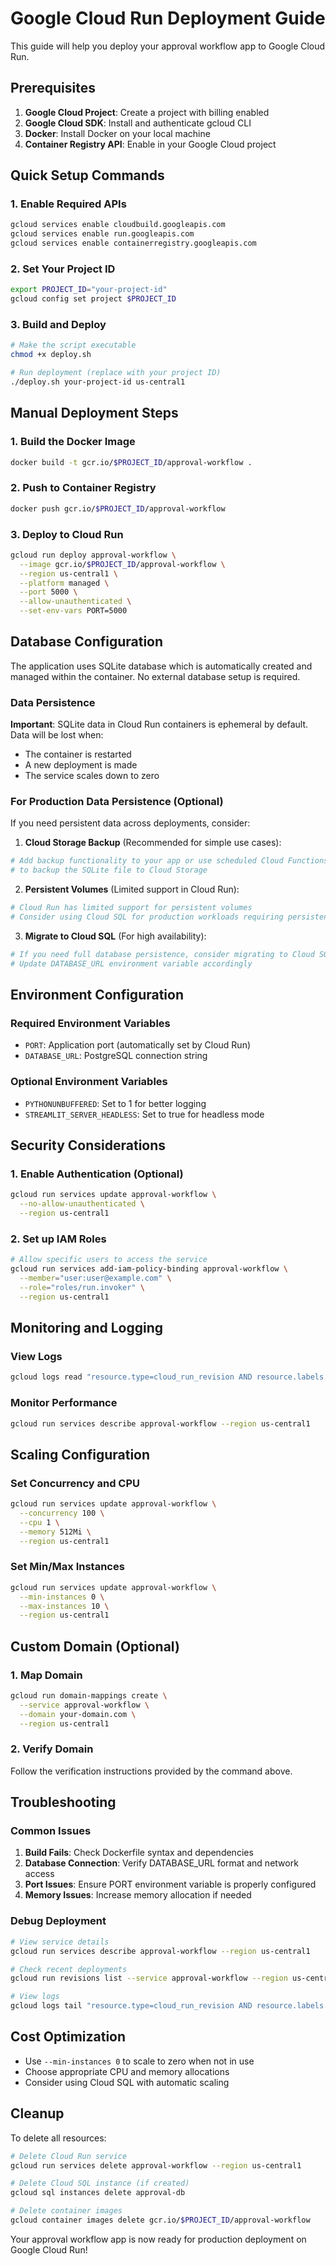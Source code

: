 # Google Cloud Run Deployment Guide

This guide will help you deploy your approval workflow app to Google Cloud Run.

## Prerequisites

1. **Google Cloud Project**: Create a project with billing enabled
2. **Google Cloud SDK**: Install and authenticate gcloud CLI
3. **Docker**: Install Docker on your local machine
4. **Container Registry API**: Enable in your Google Cloud project

## Quick Setup Commands

### 1. Enable Required APIs
```bash
gcloud services enable cloudbuild.googleapis.com
gcloud services enable run.googleapis.com
gcloud services enable containerregistry.googleapis.com
```

### 2. Set Your Project ID
```bash
export PROJECT_ID="your-project-id"
gcloud config set project $PROJECT_ID
```

### 3. Build and Deploy
```bash
# Make the script executable
chmod +x deploy.sh

# Run deployment (replace with your project ID)
./deploy.sh your-project-id us-central1
```

## Manual Deployment Steps

### 1. Build the Docker Image
```bash
docker build -t gcr.io/$PROJECT_ID/approval-workflow .
```

### 2. Push to Container Registry
```bash
docker push gcr.io/$PROJECT_ID/approval-workflow
```

### 3. Deploy to Cloud Run
```bash
gcloud run deploy approval-workflow \
  --image gcr.io/$PROJECT_ID/approval-workflow \
  --region us-central1 \
  --platform managed \
  --port 5000 \
  --allow-unauthenticated \
  --set-env-vars PORT=5000
```

## Database Configuration

The application uses SQLite database which is automatically created and managed within the container. No external database setup is required.

### Data Persistence

**Important**: SQLite data in Cloud Run containers is ephemeral by default. Data will be lost when:
- The container is restarted
- A new deployment is made
- The service scales down to zero

### For Production Data Persistence (Optional)

If you need persistent data across deployments, consider:

1. **Cloud Storage Backup** (Recommended for simple use cases):
```bash
# Add backup functionality to your app or use scheduled Cloud Functions
# to backup the SQLite file to Cloud Storage
```

2. **Persistent Volumes** (Limited support in Cloud Run):
```bash
# Cloud Run has limited support for persistent volumes
# Consider using Cloud SQL for production workloads requiring persistence
```

3. **Migrate to Cloud SQL** (For high availability):
```bash
# If you need full database persistence, consider migrating to Cloud SQL
# Update DATABASE_URL environment variable accordingly
```

## Environment Configuration

### Required Environment Variables

- `PORT`: Application port (automatically set by Cloud Run)
- `DATABASE_URL`: PostgreSQL connection string

### Optional Environment Variables

- `PYTHONUNBUFFERED`: Set to 1 for better logging
- `STREAMLIT_SERVER_HEADLESS`: Set to true for headless mode

## Security Considerations

### 1. Enable Authentication (Optional)
```bash
gcloud run services update approval-workflow \
  --no-allow-unauthenticated \
  --region us-central1
```

### 2. Set up IAM Roles
```bash
# Allow specific users to access the service
gcloud run services add-iam-policy-binding approval-workflow \
  --member="user:user@example.com" \
  --role="roles/run.invoker" \
  --region us-central1
```

## Monitoring and Logging

### View Logs
```bash
gcloud logs read "resource.type=cloud_run_revision AND resource.labels.service_name=approval-workflow" --limit 50
```

### Monitor Performance
```bash
gcloud run services describe approval-workflow --region us-central1
```

## Scaling Configuration

### Set Concurrency and CPU
```bash
gcloud run services update approval-workflow \
  --concurrency 100 \
  --cpu 1 \
  --memory 512Mi \
  --region us-central1
```

### Set Min/Max Instances
```bash
gcloud run services update approval-workflow \
  --min-instances 0 \
  --max-instances 10 \
  --region us-central1
```

## Custom Domain (Optional)

### 1. Map Domain
```bash
gcloud run domain-mappings create \
  --service approval-workflow \
  --domain your-domain.com \
  --region us-central1
```

### 2. Verify Domain
Follow the verification instructions provided by the command above.

## Troubleshooting

### Common Issues

1. **Build Fails**: Check Dockerfile syntax and dependencies
2. **Database Connection**: Verify DATABASE_URL format and network access
3. **Port Issues**: Ensure PORT environment variable is properly configured
4. **Memory Issues**: Increase memory allocation if needed

### Debug Deployment
```bash
# View service details
gcloud run services describe approval-workflow --region us-central1

# Check recent deployments
gcloud run revisions list --service approval-workflow --region us-central1

# View logs
gcloud logs tail "resource.type=cloud_run_revision AND resource.labels.service_name=approval-workflow"
```

## Cost Optimization

- Use `--min-instances 0` to scale to zero when not in use
- Choose appropriate CPU and memory allocations
- Consider using Cloud SQL with automatic scaling

## Cleanup

To delete all resources:

```bash
# Delete Cloud Run service
gcloud run services delete approval-workflow --region us-central1

# Delete Cloud SQL instance (if created)
gcloud sql instances delete approval-db

# Delete container images
gcloud container images delete gcr.io/$PROJECT_ID/approval-workflow
```

Your approval workflow app is now ready for production deployment on Google Cloud Run!